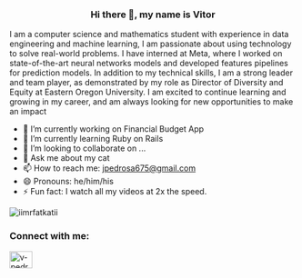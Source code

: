 <h3 align="center">Hi there 👋, my name is Vitor </h3> 

I am a computer science and mathematics student with experience in data engineering and machine learning, I am passionate about using technology to solve real-world problems. I have interned at  Meta, where I worked on state-of-the-art neural networks models and developed features pipelines for prediction models. In addition to my technical skills, I am a strong leader and team player, as demonstrated by my role as Director of Diversity and Equity at Eastern Oregon University. I am excited to continue learning and growing in my career, and am always looking for new opportunities to make an impact


- 🔭 I’m currently working on Financial Budget App
- 🌱 I’m currently learning Ruby on Rails
- 👯 I’m looking to collaborate on ...
- 💬 Ask me about my cat
- 📫 How to reach me: jpedrosa675@gmail.com
- 😄 Pronouns: he/him/his
- ⚡ Fun fact: I watch all my videos at 2x the speed. 



<p align="left"> <img src="https://komarev.com/ghpvc/?username=iimrfatkatii&label=Profile%20views&color=0e75b6&style=flat" alt="iimrfatkatii" /> </p>



<h3 align="left">Connect with me:</h3>
<p align="left">
<a href="https://linkedin.com/in/v-pedrosa" target="blank"><img align="center" src="https://raw.githubusercontent.com/rahuldkjain/github-profile-readme-generator/master/src/images/icons/Social/linked-in-alt.svg" alt="v-pedrosa" height="30" width="40" /></a>
</p>


